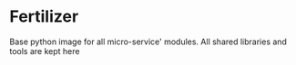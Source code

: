 # Fertilizer

Base python image for all micro-service' modules. All shared libraries and tools are kept here